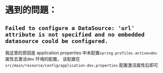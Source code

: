 # 遇到的問題：
## `Failed to configure a DataSource: 'url' attribute is not specified and no embedded datasource could be configured.`
我这里的原因是 application.properties 中未配置`spring.profiles.active=dev` 属性去激活dev 环境的配置，
该配置在`src/main/resource/config/application-dev.properties`
配置激活属性后即可